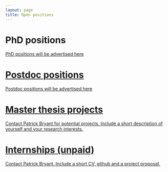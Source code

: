 ```yaml
---
layout: page
title: Open positions
---
```

# PhD positions
<a href="https://www.su.se/english/about-the-university/work-at-su/available-jobs"> PhD positions will be advertised here

# Postdoc positions
<a href="https://www.su.se/english/about-the-university/work-at-su/available-jobs"> Postdoc positions will be advertised here

# Master thesis projects
Contact Patrick Bryant for potential projects. Include a short description of yourself and your research interests.

# Internships (unpaid)
Contact Patrick Bryant. Include a short CV, github and a project proposal.
